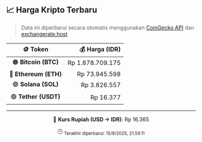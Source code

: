 

<!-- HARGA_KRIPTO -->
## 📈 Harga Kripto Terbaru

> Data ini diperbarui secara otomatis menggunakan [CoinGecko API](https://www.coingecko.com/) dan [exchangerate.host](https://exchangerate.host/)

<div align="center">

| 🪙 Token | 💰 Harga (IDR) |
|:------:|---------------:|
| 🟠 **Bitcoin (BTC)**   | Rp 1.878.709.175 |
| 🔵 **Ethereum (ETH)**  | Rp 73.945.598 |
| 🟣 **Solana (SOL)**    | Rp 3.826.557 |
| 🟢 **Tether (USDT)**   | Rp 16.377 |

---

💱 **Kurs Rupiah (USD → IDR)**: Rp 16.365

🕒 <sub>Terakhir diperbarui: 15/9/2025, 21.59.11</sub>

</div>
<!-- /HARGA_KRIPTO -->